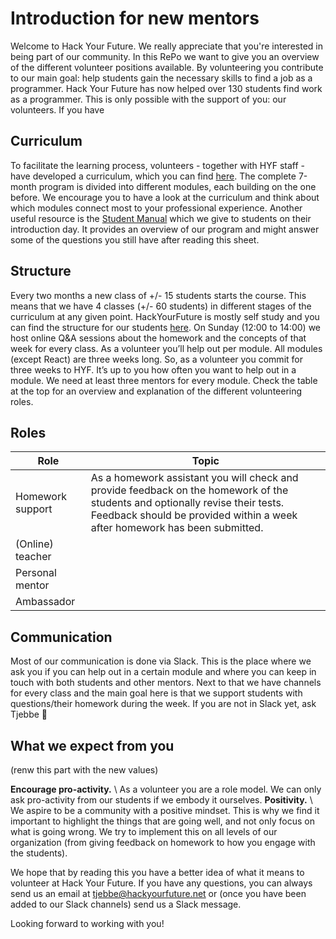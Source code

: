 

# Introduction for new mentors
Welcome to Hack Your Future. We really appreciate that you're interested in being part of our community. In this RePo we want to give you an overview of the different volunteer positions available. By volunteering you contribute to our main goal: help students gain the necessary skills to find a job as a programmer. Hack Your Future has now helped over 130 students find work as a programmer. This is only possible with the support of you: our volunteers.
If you have

## Curriculum
To facilitate the learning process, volunteers - together with HYF staff - have developed a curriculum, which you can find [here](www.github.com/hackyourfuture). The complete 7-month program is divided into different modules, each building on the one before. We encourage you to have a look at the curriculum and think about which modules connect most to your professional experience. Another useful resource is the [Student Manual](https://docs.google.com/document/d/1YzPC7m9vOCb0h4EFCqLChw1L096XcbJv3dK3k7VooQM/edit?usp=sharing) which we give to students on their introduction day. It provides an overview of our program and might answer some of the questions you still have after reading this sheet. 

## Structure
Every two months a new class of +/- 15 students starts the course. This means that we have 4 classes (+/- 60 students) in different stages of the curriculum at any given point. HackYourFuture is mostly self study and you can find the structure for our students [here](https://docs.google.com/document/d/1JUaEbxMQTyljAPFsWIbbLwwvvIXZ0VCHmCCN8RaeVIc/edit?usp=sharing). On Sunday (12:00 to 14:00) we host online Q&A sessions about the homework and the concepts of that week for every class. 
As a volunteer you’ll help out per module. All modules (except React) are three weeks long. So, as a volunteer you commit for three weeks to HYF. It’s up to you how often you want to help out in a module. 
We need at least three mentors for every module. Check the table at the top for an overview and explanation of the different volunteering roles.  

## Roles
| Role              | Topic                                 |
| ------            | --------------------------------------|
| Homework support  | As a homework assistant you will check and provide feedback on the homework of the students and optionally revise their tests. Feedback should be provided within a week after homework has been submitted.|
| (Online) teacher  |                                       |
| Personal mentor   |                                       |
| Ambassador        |                                       |

## Communication
Most of our communication is done via Slack. This is the place where we ask you if you can help out in a certain module and where you can keep in touch with both students and other mentors.
Next to that we have channels for every class and the main goal here is that we support students with questions/their homework during the week. If you are not in Slack yet, ask Tjebbe :information_desk_person:

## What we expect from you
 (renw this part with the new values) 

**Encourage pro-activity.** \\
As a volunteer you are a role model. We can only ask pro-activity from our students if we embody it ourselves. 
**Positivity.**  \\
We aspire to be a community with a positive mindset. This is why we find it important to highlight the things that are going well, and not only focus on what is going wrong. We try to implement this on all levels of our organization (from giving feedback on homework to how you engage with the students).

We hope that by reading this you have a better idea of what it means to volunteer at Hack Your Future. If you have any questions, you can always send us an email at tjebbe@hackyourfuture.net or (once you have been added to our Slack channels) send us a Slack message.

Looking forward to working with you!

